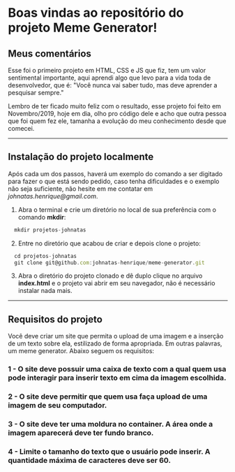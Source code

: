 
# Boas vindas ao repositório do projeto Meme Generator!

## Meus comentários

Esse foi o primeiro projeto em HTML, CSS e JS que fiz, tem um valor sentimental importante, aqui aprendi algo que levo para a vida toda de desenvolvedor, que é: "Você nunca vai saber tudo, mas deve aprender a pesquisar sempre."

Lembro de ter ficado muito feliz com o resultado, esse projeto foi feito em Novembro/2019, hoje em dia, olho pro código dele e acho que outra pessoa que foi quem fez ele, tamanha a evolução do meu conhecimento desde que comecei.

---

## Instalação do projeto localmente

Após cada um dos passos, haverá um exemplo do comando a ser digitado para fazer o que está sendo pedido, caso tenha dificuldades e o exemplo não seja suficiente, não hesite em me contatar em _johnatas.henrique@gmail.com_.

1. Abra o terminal e crie um diretório no local de sua preferência com o comando **mkdir**:
```javascript
  mkdir projetos-johnatas
```

2. Entre no diretório que acabou de criar e depois clone o projeto:
```javascript
  cd projetos-johnatas
  git clone git@github.com:johnatas-henrique/meme-generator.git
```

3. Abra o diretório do projeto clonado e dê duplo clique no arquivo **index.html** e o projeto vai abrir em seu navegador, não é necessário instalar nada mais.

---

## Requisitos do projeto

Você deve criar um site que permita o upload de uma imagem e a inserção de um texto sobre ela, estilizado de forma apropriada. Em outras palavras, um meme generator. Abaixo seguem os requisitos:

### 1 - O site deve possuir uma caixa de texto com a qual quem usa pode interagir para inserir texto em cima da imagem escolhida. 
### 2 - O site deve permitir que quem usa faça upload de uma imagem de seu computador.
### 3 - O site deve ter uma moldura no container. A área onde a imagem aparecerá deve ter fundo branco.
### 4 - Limite o tamanho do texto que o usuário pode inserir. A quantidade máxima de caracteres deve ser 60.
